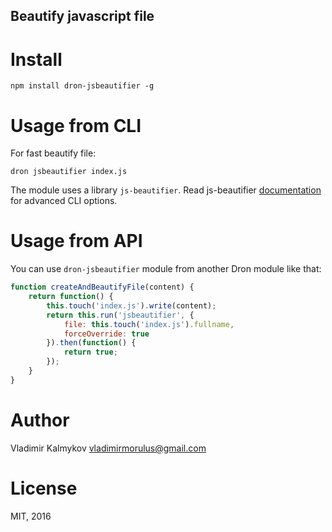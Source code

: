 Beautify javascript file
--

# Install
```
npm install dron-jsbeautifier -g
```

# Usage from CLI

For fast beautify file:
```
dron jsbeautifier index.js
```

The module uses a library `js-beautifier`. Read js-beautifier [documentation](https://www.npmjs.com/package/js-beautify) for advanced CLI options.

# Usage from API

You can use `dron-jsbeautifier` module from another Dron module like that:

```js
function createAndBeautifyFile(content) {
	return function() {
		this.touch('index.js').write(content);
		return this.run('jsbeautifier', {
			file: this.touch('index.js').fullname,
			forceOverride: true
		}).then(function() {
			return true;
		});
	}
}
```

# Author
Vladimir Kalmykov <vladimirmorulus@gmail.com>

# License
MIT, 2016